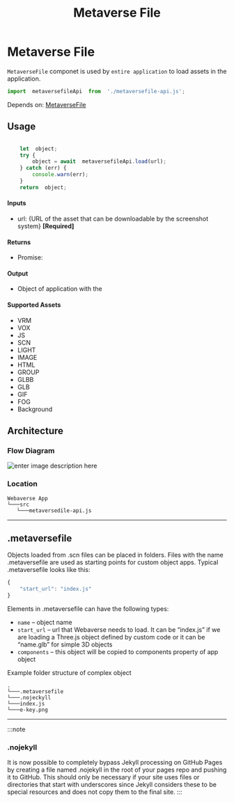 ﻿---
id: metaverse-file
title: Metaverse File
---
# Metaverse File

`MetaverseFile` componet is used by `entire application` to load assets in the application.

```js
import  metaversefileApi  from  './metaversefile-api.js';
```

Depends on: [MetaverseFile](https://github.com/webaverse/metaversefile) 

## Usage

```js

	let  object;
	try {
		object = await  metaversefileApi.load(url);
	} catch (err) {
		console.warn(err);
	}
	return  object;

```

#### Inputs 
* url: {URL of the asset that can be downloadable by the screenshot system} **[Required]**

#### Returns 
* Promise: 

#### Output
* Object of application with the 

#### Supported Assets 
* VRM
* VOX
* JS
* SCN
* LIGHT
* IMAGE
* HTML
* GROUP
* GLBB
* GLB
* GIF
* FOG
* Background



## Architecture

### Flow Diagram

![enter image description here](https://i.ibb.co/Z8v4ySC/Metaverse-File.png)

### Location

```
Webaverse App
└───src
   └───metaversedile-api.js

```

---

## .metaversefile

Objects loaded from .scn files can be placed in folders. Files with the name .metaversefile are used as starting points for custom object apps. Typical .metaversefile looks like this:

```js
{
	"start_url": "index.js"
}
```

Elements in .metaversefile can have the following types:
* `name` – object name
* `start_url` – url that Webaverse needs to load. It can be “index.js” if we are loading a Three.js object defined by custom code or it can be “name.glb” for simple 3D objects
* `components` – this object will be copied to components property of app object

Example folder structure of complex object

```
.
└───.metaversefile
└───.nojeckyll
└───index.js
└───e-key.png
```

---

:::note
### .nojekyll

It is now possible to completely bypass Jekyll processing on GitHub Pages by creating a file named .nojekyll in the root of your pages repo and pushing it to GitHub. This should only be necessary if your site uses files or directories that start with underscores since Jekyll considers these to be special resources and does not copy them to the final site.
:::
